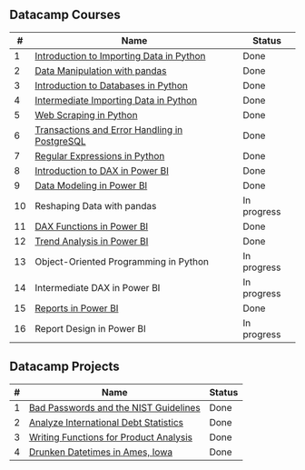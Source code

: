 ## Datacamp Courses ##

| # | Name | Status |
| -- | -- | -- |
| 1 | [Introduction to Importing Data in Python](https://github.com/Viktor-T-2001/DataCamp/tree/master/Introduction%20to%20Importing%20Data%20in%20Python) | Done |
| 2 | [Data Manipulation with pandas](https://github.com/Viktor-T-2001/DataCamp/tree/master/Data%20Manipulation%20with%20pandas) | Done |
| 3 | [Introduction to Databases in Python](https://github.com/Viktor-T-2001/DataCamp/tree/master/Introduction%20to%20Databases%20in%20Python) | Done |
| 4 | [Intermediate Importing Data in Python](https://github.com/Viktor-T-2001/DataCamp/tree/master/Intermediate%20Importing%20Data%20in%20Python) | Done |
| 5 | [Web Scraping in Python](https://github.com/Viktor-T-2001/DataCamp/tree/master/Web%20Scraping%20in%20Python) | Done |
| 6 | [Transactions and Error Handling in PostgreSQL](https://github.com/Viktor-T-2001/DataCamp/tree/master/Transactions%20and%20Error%20Handling%20in%20PostgreSQL) | Done |
| 7 | [Regular Expressions in Python](https://github.com/Viktor-T-2001/DataCamp/tree/master/Regular%20Expressions%20in%20Python) | Done |
| 8 | [Introduction to DAX in Power BI](https://github.com/Viktor-T-2001/DataCamp/tree/master/Introduction%20to%20DAX%20in%20Power%20BI) | Done |
| 9 | [Data Modeling in Power BI](https://github.com/Viktor-T-2001/DataCamp/tree/master/Data%20Modeling%20in%20Power%20BI) | Done |
| 10 | Reshaping Data with pandas | In progress |
| 11 | [DAX Functions in Power BI](https://github.com/Viktor-T-2001/DataCamp/tree/master/DAX%20Functions%20in%20Power%20BI) | Done |
| 12 | [Trend Analysis in Power BI](https://github.com/Viktor-T-2001/DataCamp/tree/master/Trend%20Analysis%20in%20Power%20BI) | Done |
| 13 | Object-Oriented Programming in Python | In progress |
| 14 | Intermediate DAX in Power BI | In progress |
| 15 | [Reports in Power BI](https://github.com/Viktor-T-2001/DataCamp/tree/master/Reports%20in%20Power%20BI) | Done |
| 16 | Report Design in Power BI | In progress |

## Datacamp Projects ##

| # | Name | Status |
| -- | -- | -- |
| 1 | [Bad Passwords and the NIST Guidelines](https://github.com/Viktor-T-2001/DataCamp/tree/master/Bad%20Passwords%20and%20the%20NIST%20Guidelines) | Done |
| 2 | [Analyze International Debt Statistics](https://github.com/Viktor-T-2001/DataCamp/tree/master/Analyze%20International%20Debt%20Statistics) | Done |
| 3 | [Writing Functions for Product Analysis](https://github.com/Viktor-T-2001/DataCamp/tree/master/Writing%20Functions%20for%20Product%20Analysis) | Done |
| 4 | [Drunken Datetimes in Ames, Iowa](https://github.com/Viktor-T-2001/DataCamp/tree/master/Drunken%20Datetimes%20in%20Ames%2C%20Iowa) | Done |
